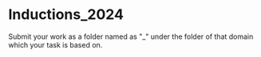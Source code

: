 # Inductions_2024

Submit your work as a folder named as "<your name>_<domain>" under the folder of that domain which your task is based on.
